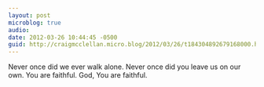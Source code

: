```yaml
---
layout: post
microblog: true
audio: 
date: 2012-03-26 10:44:45 -0500
guid: http://craigmcclellan.micro.blog/2012/03/26/t184304892679168000.html
---
```

Never once did we ever walk alone.
Never once did you leave us on our own.
You are faithful. God, You are faithful.
